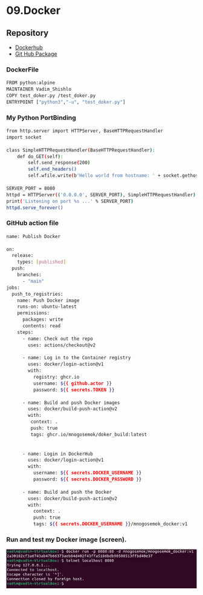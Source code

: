 # 09.Docker

## Repository 
* [Dockerhub](https://hub.docker.com/r/mnogosemok/mnogosemok_docker)
* [Git Hub Package ](https://github.com/users/mnogosemok/packages/container/package/doker_build)

### DockerFile
```bash
FROM python:alpine
MAINTAINER Vadim_Shishlo
COPY test_doker.py /test_doker.py
ENTRYPOINT ["python3","-u", "test_doker.py"]
```

### My Python PortBinding 
```bash
from http.server import HTTPServer, BaseHTTPRequestHandler
import socket

class SimpleHTTPRequestHandler(BaseHTTPRequestHandler):
    def do_GET(self):
        self.send_response(200)
        self.end_headers()
        self.wfile.write(b'Hello world from hostname: ' + socket.gethostname().encode())

SERVER_PORT = 8080
httpd = HTTPServer(('0.0.0.0', SERVER_PORT), SimpleHTTPRequestHandler)
print('Listening on port %s ...' % SERVER_PORT)
httpd.serve_forever()
```

### GitHub action file
```bash
name: Publish Docker

on:
  release:
    types: [published]
  push:
    branches:
      - "main"
jobs:
  push_to_registries:
    name: Push Docker image
    runs-on: ubuntu-latest
    permissions:
      packages: write
      contents: read
    steps:
      - name: Check out the repo
        uses: actions/checkout@v2

      - name: Log in to the Container registry
        uses: docker/login-action@v1
        with:
          registry: ghcr.io
          username: ${{ github.actor }}
          password: ${{ secrets.TOKEN }}

      - name: Build and push Docker images
        uses: docker/build-push-action@v2
        with:
         context: .
         push: true
         tags: ghcr.io/mnogosemok/doker_build:latest


      - name: Login in DockerHub
        uses: docker/login-action@v1
        with:
          username: ${{ secrets.DOCKER_USERNAME }}
          password: ${{ secrets.DOCKER_PASSWORD }}

      - name: Build and push the Docker 
        uses: docker/build-push-action@v2
        with:
          context: .
          push: true
          tags: ${{ secrets.DOCKER_USERNAME }}/mnogosemok_docker:v1
```

### Run and test my Docker image (screen).
![Image 1](screen.JPG)
